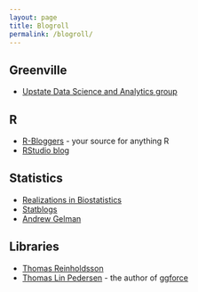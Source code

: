 ```yaml
---
layout: page
title: Blogroll
permalink: /blogroll/
---
```


## Greenville

* [Upstate Data Science and Analytics group](https://www.meetup.com/Greenville-Data-Science-Analytics-Meetup/)

## R

* [R-Bloggers](http://www.r-bloggers.com) - your source for anything R
* [RStudio blog](https://blog.rstudio.org/)

## Statistics

* [Realizations in Biostatistics](http://realizationsinbiostatistics.blogspot.com) 
* [Statblogs](http://www.statblogs.com)
* [Andrew Gelman](http://andrewgelman.com/)

## Libraries

* [Thomas Reinholdsson](https://github.com/reinholdsson)
* [Thomas Lin Pedersen](http://www.data-imaginist.com/) - the author of [ggforce](https://github.com/thomasp85/ggforce)
